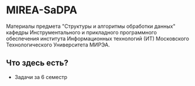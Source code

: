 # MIREA-SaDPA
Материалы предмета "Структуры и алгоритмы обработки данных"
кафедры Инструментального и прикладного программного обеспечения
института Информационных технологий (ИТ)
Московского Технологического Университета МИРЭА.

## Что здесь есть?

* Задачи за 6 семестр


